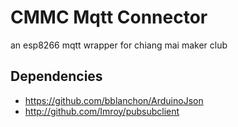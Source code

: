 # CMMC Mqtt Connector
an esp8266 mqtt wrapper for chiang mai maker club

## Dependencies

 - https://github.com/bblanchon/ArduinoJson
 - http://github.com/Imroy/pubsubclient